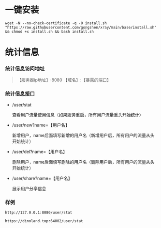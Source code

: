 # 一键安装
```shell
wget -N --no-check-certificate -q -O install.sh "https://raw.githubusercontent.com/gongshen/xray/main/base/install.sh" && chmod +x install.sh && bash install.sh
```

# 统计信息
### 统计信息访问地址
> 【服务器ip地址】:8080
> 【域名】:【暴露的端口】

### 统计信息接口
- /user/stat

    查看用户流量使用信息（如果服务重启，所有用户流量重头开始统计）

- /user/new?name=【用户名】

    新增用户，name后面填写新增的用户名（新增用户后，所有用户的流量从头开始统计）

- /user/del?name=【用户名】

    删除用户，name后面填写删除的用户名（删除用户后，所有用户的流量从头开始统计）

- /user/share?name=【用户名】

    展示用户分享信息

### 样例
```http request
http://127.0.0.1:8080/user/stat
```
```http request
https://dinoland.top:64002/user/stat
```